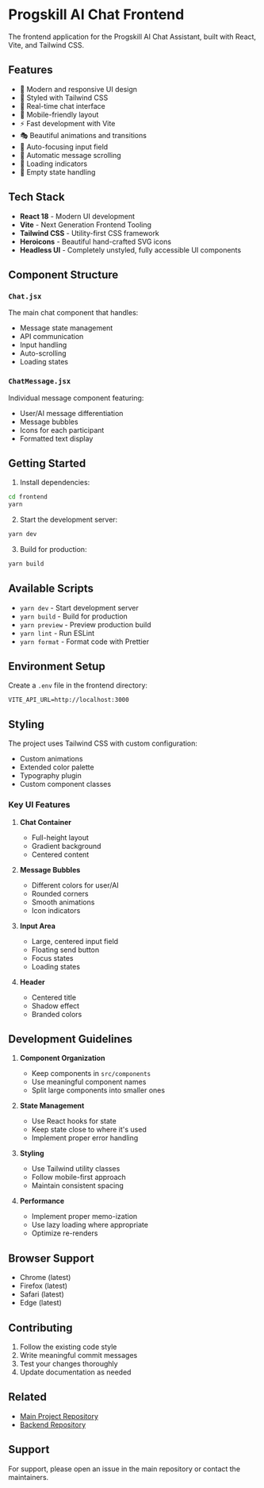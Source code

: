# Progskill AI Chat Frontend

The frontend application for the Progskill AI Chat Assistant, built with React, Vite, and Tailwind CSS.

## Features

- 🎨 Modern and responsive UI design
- 💅 Styled with Tailwind CSS
- 🔄 Real-time chat interface
- 📱 Mobile-friendly layout
- ⚡ Fast development with Vite
- 🎭 Beautiful animations and transitions
- 🎯 Auto-focusing input field
- 📜 Automatic message scrolling
- 🔵 Loading indicators
- 🎪 Empty state handling

## Tech Stack

- **React 18** - Modern UI development
- **Vite** - Next Generation Frontend Tooling
- **Tailwind CSS** - Utility-first CSS framework
- **Heroicons** - Beautiful hand-crafted SVG icons
- **Headless UI** - Completely unstyled, fully accessible UI components

## Component Structure

### `Chat.jsx`
The main chat component that handles:
- Message state management
- API communication
- Input handling
- Auto-scrolling
- Loading states

### `ChatMessage.jsx`
Individual message component featuring:
- User/AI message differentiation
- Message bubbles
- Icons for each participant
- Formatted text display

## Getting Started

1. Install dependencies:
```bash
cd frontend
yarn
```

2. Start the development server:
```bash
yarn dev
```

3. Build for production:
```bash
yarn build
```

## Available Scripts

- `yarn dev` - Start development server
- `yarn build` - Build for production
- `yarn preview` - Preview production build
- `yarn lint` - Run ESLint
- `yarn format` - Format code with Prettier

## Environment Setup

Create a `.env` file in the frontend directory:

```env
VITE_API_URL=http://localhost:3000
```

## Styling

The project uses Tailwind CSS with custom configuration:

- Custom animations
- Extended color palette
- Typography plugin
- Custom component classes

### Key UI Features

1. **Chat Container**
   - Full-height layout
   - Gradient background
   - Centered content

2. **Message Bubbles**
   - Different colors for user/AI
   - Rounded corners
   - Smooth animations
   - Icon indicators

3. **Input Area**
   - Large, centered input field
   - Floating send button
   - Focus states
   - Loading states

4. **Header**
   - Centered title
   - Shadow effect
   - Branded colors

## Development Guidelines

1. **Component Organization**
   - Keep components in `src/components`
   - Use meaningful component names
   - Split large components into smaller ones

2. **State Management**
   - Use React hooks for state
   - Keep state close to where it's used
   - Implement proper error handling

3. **Styling**
   - Use Tailwind utility classes
   - Follow mobile-first approach
   - Maintain consistent spacing

4. **Performance**
   - Implement proper memo-ization
   - Use lazy loading where appropriate
   - Optimize re-renders

## Browser Support

- Chrome (latest)
- Firefox (latest)
- Safari (latest)
- Edge (latest)

## Contributing

1. Follow the existing code style
2. Write meaningful commit messages
3. Test your changes thoroughly
4. Update documentation as needed

## Related

- [Main Project Repository](https://github.com/progskill/Progskill-AI-ChatBot)
- [Backend Repository](../backend)

## Support

For support, please open an issue in the main repository or contact the maintainers.

